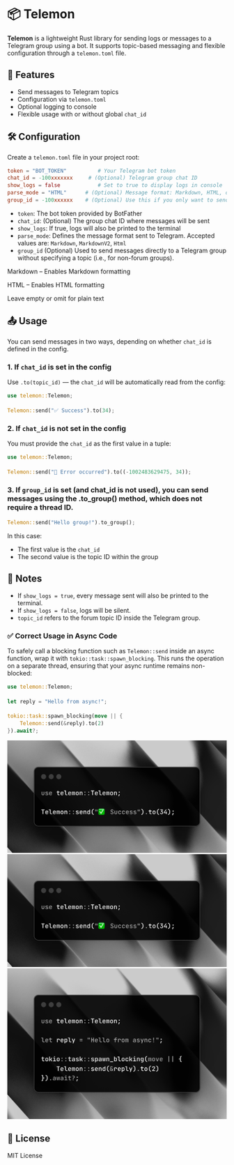 # 📦 Telemon

**Telemon** is a lightweight Rust library for sending logs or messages to a Telegram group using a bot. It supports topic-based messaging and flexible configuration through a `telemon.toml` file.

## 🚀 Features

- Send messages to Telegram topics
- Configuration via `telemon.toml`
- Optional logging to console
- Flexible usage with or without global `chat_id`

## 🛠 Configuration

Create a `telemon.toml` file in your project root:

```toml
token = "BOT_TOKEN"          # Your Telegram bot token
chat_id = -100xxxxxxx     # (Optional) Telegram group chat ID
show_logs = false            # Set to true to display logs in console
parse_mode = "HTML"      # (Optional) Message format: Markdown, HTML, or empty for plain text
group_id = -100xxxxxx    # (Optional) Use this if you only want to send messages to a group, not to a specific topic
```

- `token`: The bot token provided by BotFather
- `chat_id`: (Optional) The group chat ID where messages will be sent
- `show_logs`: If true, logs will also be printed to the terminal
- `parse_mode`: Defines the message format sent to Telegram. Accepted values are: `Markdown`, `MarkdownV2`, `Html`
- `group_id` (Optional) Used to send messages directly to a Telegram group without specifying a topic (i.e., for non-forum groups).

Markdown – Enables Markdown formatting

HTML – Enables HTML formatting

Leave empty or omit for plain text

## 📤 Usage

You can send messages in two ways, depending on whether `chat_id` is defined in the config.

### 1. If `chat_id` is set in the config

Use `.to(topic_id)` — the `chat_id` will be automatically read from the config:

```rust
use telemon::Telemon;

Telemon::send("✅ Success").to(34);
```
### 2. If `chat_id` is **not** set in the config

You must provide the `chat_id` as the first value in a tuple:

```rust
use telemon::Telemon;

Telemon::send("🚨 Error occurred").to((-1002483629475, 34));
```
### 3. If `group_id` is set (and chat_id is not used), you can send messages using the .to_group() method, which does not require a thread ID.
```rust
Telemon::send("Hello group!").to_group();
```
In this case:
- The first value is the `chat_id`
- The second value is the topic ID within the group

## 📌 Notes

- If `show_logs = true`, every message sent will also be printed to the terminal.
- If `show_logs = false`, logs will be silent.
- `topic_id` refers to the forum topic ID inside the Telegram group.


### ✅ Correct Usage in Async Code
To safely call a blocking function such as `Telemon::send` inside an async function, wrap it with `tokio::task::spawn_blocking`. This runs the operation on a separate thread, ensuring that your async runtime remains non-blocked:
```rust
use telemon::Telemon;

let reply = "Hello from async!";

tokio::task::spawn_blocking(move || {
    Telemon::send(&reply).to(2)
}).await?;
```
![Telemon send to topic](telemon_send.png)
![Telemon send to topic](telemon_send.png)
![Telemon async block](telemon_async_block.png)

## 📄 License

MIT License
